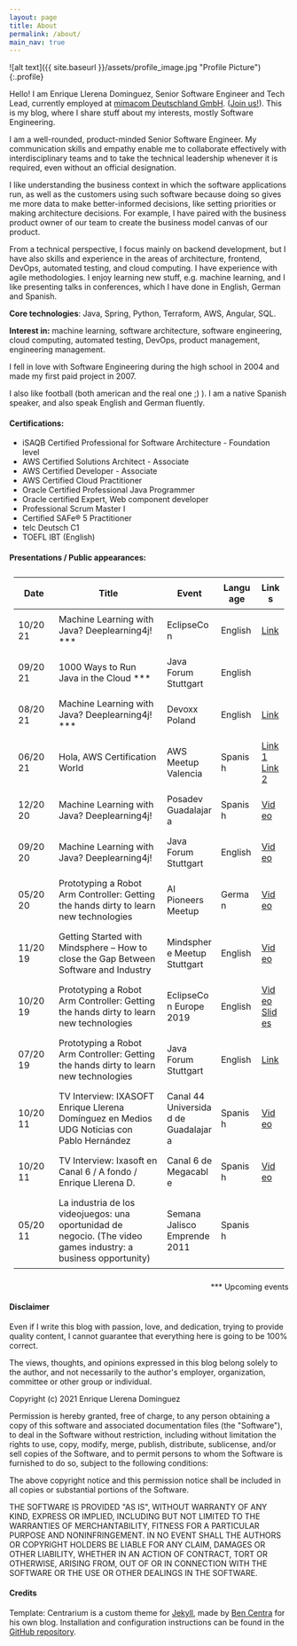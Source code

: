 ```yaml
---
layout: page
title: About
permalink: /about/
main_nav: true
---
```


![alt text]({{ site.baseurl }}/assets/profile_image.jpg "Profile Picture"){:.profile}

Hello! I am Enrique Llerena Dominguez, Senior Software Engineer and Tech Lead, currently employed at [mimacom Deutschland GmbH][mimacom]. ([Join us!][mimacomcareer]).
This is my blog, where I share stuff about my interests, mostly Software Engineering.

I am a well-rounded, product-minded Senior Software Engineer. My communication skills and empathy enable me to collaborate effectively with interdisciplinary teams and to take the technical leadership whenever it is required, even without an official designation.

I like understanding the business context in which the software applications run, as well as the customers using such software because doing so gives me more data to make better-informed decisions, 
like setting priorities or making architecture decisions. 
For example, I have paired with the business product owner of our team to create the business model canvas of our product.

From a technical perspective, I focus mainly on backend development, but I have also skills and experience in the areas of architecture, frontend, DevOps, automated testing, and cloud computing. I have experience with agile methodologies.
I enjoy learning new stuff, e.g. machine learning, and I like presenting talks in conferences, which I have done in English, German and Spanish.

**Core technologies**: Java, Spring, Python, Terraform, AWS, Angular, SQL.

**Interest in:** machine learning, software architecture, software engineering, cloud computing, automated testing, DevOps, product management, engineering management.

I fell in love with Software Engineering during the high school in 2004 and made my first paid project in 2007. 

I also like football (both american and the real one ;) ).
I am a native Spanish speaker, and also speak English and German fluently.

#### Certifications:
- iSAQB Certified Professional for Software Architecture - Foundation level
- AWS Certified Solutions Architect - Associate
- AWS Certified Developer - Associate
- AWS Certified Cloud Practitioner
- Oracle Certified Professional Java Programmer
- Oracle certified Expert, Web component developer
- Professional Scrum Master I
- Certified SAFe® 5 Practitioner
- telc Deutsch C1
- TOEFL IBT (English) 

#### Presentations / Public appearances:

<table id="no-more-tables">
 <thead>
   <tr>
     <th class="table-col-1">Date</th>
     <th class="table-col-2">Title</th>
     <th class="table-col-3">Event</th>
     <th class="table-col-4">Language</th>
     <th class="table-col-5">Links</th>
    </tr>
 </thead>
 <tbody>
   <tr>
     <td data-title="Date" class="table-col-1">10/2021</td>
     <td data-title="Title" class="table-col-2">Machine Learning with Java? Deeplearning4j! ***</td>
     <td data-title="Event" class="table-col-3">EclipseCon</td>
     <td data-title="Language" class="table-col-4">English</td>
     <td data-title="Links" class="table-col-5"><a href="https://www.eclipsecon.org/2021/news/congratulations-early-speakers" target="_blank">Link</a></td>
   </tr>
   <tr>
     <td data-title="Date" class="table-col-1">09/2021</td>
     <td data-title="Title" class="table-col-2">1000 Ways to Run Java in the Cloud ***</td>
     <td data-title="Event" class="table-col-3">Java Forum Stuttgart</td>
     <td data-title="Language" class="table-col-4">English</td>
     <td data-title="Links" class="table-col-5">&nbsp;</td>
   </tr>
   <tr>
     <td data-title="Date" class="table-col-1">08/2021</td>
     <td data-title="Title" class="table-col-2">Machine Learning with Java? Deeplearning4j! ***</td>
     <td data-title="Event" class="table-col-3">Devoxx Poland</td>
     <td data-title="Language" class="table-col-4">English</td>
     <td data-title="Links" class="table-col-5"><a href="https://devoxx.pl/talk-details/?id=14201" target="_blank">Link</a></td>
   </tr>
   <tr>
     <td data-title="Date" class="table-col-1">06/2021</td>
     <td data-title="Title" class="table-col-2">Hola, AWS Certification World</td>
     <td data-title="Event" class="table-col-3">AWS Meetup Valencia</td>
     <td data-title="Language" class="table-col-4">Spanish</td>
     <td data-title="Links" class="table-col-5"><a href="https://twitter.com/awsvalenciaes/status/1400829378607595527?s=20" target="_blank">Link1</a> <a href="https://twitter.com/awsvalenciaes/status/1403028095188279297?s=20" target="_blank">Link2</a></td>
   </tr>
   <tr>
     <td data-title="Date" class="table-col-1">12/2020</td>
     <td data-title="Title" class="table-col-2">Machine Learning with Java? Deeplearning4j!</td>
     <td data-title="Event" class="table-col-3">Posadev Guadalajara</td>
     <td data-title="Language" class="table-col-4">Spanish</td>
     <td data-title="Links" class="table-col-5"><a href="https://youtube.com/watch?t=58m38s&amp;v=86gGUzXdiyA" target="_blank">Video</a></td>
   </tr>
   <tr>
     <td data-title="Date" class="table-col-1">09/2020</td>
     <td data-title="Title" class="table-col-2">Machine Learning with Java? Deeplearning4j!</td>
     <td data-title="Event" class="table-col-3">Java Forum Stuttgart</td>
     <td data-title="Language" class="table-col-4">English</td>
     <td data-title="Links" class="table-col-5"><a href="https://online.java-forum-stuttgart.de/b1/" target="_blank">Video</a></td>
   </tr>
   <tr>
     <td data-title="Date" class="table-col-1">05/2020</td>
     <td data-title="Title" class="table-col-2">Prototyping a Robot Arm Controller: Getting the hands dirty to learn new technologies</td>
     <td data-title="Event" class="table-col-3">AI Pioneers Meetup</td>
     <td data-title="Language" class="table-col-4">German</td>
     <td data-title="Links" class="table-col-5"><a href="http://www.youtube.com/watch?v=3BJCXpBOUgM&amp;t=16m26s" target="_blank">Video</a></td>
   </tr>
   <tr>
     <td data-title="Date" class="table-col-1">11/2019</td>
     <td data-title="Title" class="table-col-2">Getting Started with Mindsphere – How to close the Gap Between Software and Industry</td>
     <td data-title="Event" class="table-col-3">Mindsphere Meetup Stuttgart</td>
     <td data-title="Language" class="table-col-4">English</td>
     <td data-title="Links" class="table-col-5"><a href="https://www.youtube.com/watch?v=oWWcAps3QB4" target="_blank">Video</a></td>
   </tr>
   <tr>
     <td data-title="Date" class="table-col-1">10/2019</td>
     <td data-title="Title" class="table-col-2">Prototyping a Robot Arm Controller: Getting the hands dirty to learn new technologies</td>
     <td data-title="Event" class="table-col-3">EclipseCon Europe 2019</td>
     <td data-title="Language" class="table-col-4">English</td>
     <td data-title="Links" class="table-col-5"><a href="http://www.youtube.com/watch?v=JWlY6wcq-mY" target="_blank">Video</a> <a href="https://www.eclipsecon.org/europe2019/sessions/prototyping-robot-arm-controller-getting-hands-dirty-learn-new-technologies" target="_blank">Slides</a></td>
   </tr>
   <tr>
     <td data-title="Date" class="table-col-1">07/2019</td>
     <td data-title="Title" class="table-col-2">Prototyping a Robot Arm Controller: Getting the hands dirty to learn new technologies</td>
     <td data-title="Event" class="table-col-3">Java Forum Stuttgart</td>
     <td data-title="Language" class="table-col-4">English</td>
     <td data-title="Links" class="table-col-5"><a href="https://www.java-forum-stuttgart.de/de/Vortr%E4ge+von+14.30+-+15.15+Uhr.html#D5" target="_blank">Link</a></td>
   </tr>
   <tr>
     <td data-title="Date" class="table-col-1">10/2011</td>
     <td data-title="Title" class="table-col-2">TV Interview: IXASOFT Enrique Llerena Domínguez en Medios UDG Noticias con Pablo Hernández  </td>
     <td data-title="Event" class="table-col-3">Canal 44 Universidad de Guadalajara</td>
     <td data-title="Language" class="table-col-4">Spanish</td>
     <td data-title="Links" class="table-col-5"><a href="https://www.youtube.com/watch?v=wP9zBDkbT6U" target="_blank">Video</a></td>
   </tr>
   <tr>
     <td data-title="Date" class="table-col-1">10/2011</td>
     <td data-title="Title" class="table-col-2">TV Interview: Ixasoft en Canal 6 / A fondo / Enrique Llerena D.  </td>
     <td data-title="Event" class="table-col-3">Canal 6 de Megacable</td>
     <td data-title="Language" class="table-col-4">Spanish</td>
     <td data-title="Links" class="table-col-5"><a href="https://www.youtube.com/watch?v=yfTvWXNrIOE" target="_blank">Video</a></td>
   </tr>
   <tr>
     <td data-title="Date" class="table-col-1">05/2011</td>
     <td data-title="Title" class="table-col-2">La industria de los videojuegos: una oportunidad de negocio. (The video games industry: a business opportunity)</td>
     <td data-title="Event" class="table-col-3">Semana Jalisco Emprende 2011</td>
     <td data-title="Language" class="table-col-4">Spanish</td>
     <td data-title="Links" class="table-col-5">&nbsp;</td>
   </tr>
 </tbody>
</table>

<div style="text-align: right"> *** Upcoming events </div>

<style>
@media only screen and (min-width: 768px) {
  table, th, td {
    padding: 0.5em;
    word-break: break-word;
  }
  
  .table-col-1 {
    width: 15%;
  
  }
  .table-col-2 {
    width: 40%;
  }
  .table-col-3 {
    width: 20%;
  }
  .table-col-4 {
    width: 15%;
  }
  .table-col-5 {
    width: 10%;
  }
}
@media only screen and (max-width: 768px) {
	
	/* Force table to not be like tables anymore */
	#no-more-tables table, 
	#no-more-tables thead, 
	#no-more-tables tbody, 
	#no-more-tables th, 
	#no-more-tables td, 
	#no-more-tables tr { 
		display: block; 
	}
 
	/* Hide table headers (but not display: none;, for accessibility) */
	#no-more-tables thead tr { 
		position: absolute;
		top: -9999px;
		left: -9999px;
	}
 
	#no-more-tables tr { border: 1px solid #ccc; }
 
	#no-more-tables td { 
		/* Behave  like a "row" */
		border: none;
		border-bottom: 1px solid #eee; 
		position: relative;
		padding-left: 35%; 
		padding-right: 5%; 
		white-space: normal;
		text-align:left;
	}
 
	#no-more-tables td:before { 
		/* Now like a table header */
		position: absolute;
		/* Top/left values mimic padding */
		left: 6px;
		width: 45%; 
		padding-right: 10px; 
		white-space: nowrap;
		text-align:left;
		font-weight: bold;
	}
 
	/*
	Label the data
	*/
	#no-more-tables td:before { content: attr(data-title); }
}

</style>




#### Disclaimer

Even if I write this blog with passion, love, and dedication, trying to provide quality content, I cannot guarantee that everything here is going to be 100% correct.

The views, thoughts, and opinions expressed in this blog belong solely to the author, and not necessarily to the author's employer, organization, committee or other group or individual.

Copyright (c) 2021 Enrique Llerena Dominguez

Permission is hereby granted, free of charge, to any person obtaining a copy
of this software and associated documentation files (the "Software"), to deal
in the Software without restriction, including without limitation the rights
to use, copy, modify, merge, publish, distribute, sublicense, and/or sell
copies of the Software, and to permit persons to whom the Software is
furnished to do so, subject to the following conditions:

The above copyright notice and this permission notice shall be included in all
copies or substantial portions of the Software.

THE SOFTWARE IS PROVIDED "AS IS", WITHOUT WARRANTY OF ANY KIND, EXPRESS OR
IMPLIED, INCLUDING BUT NOT LIMITED TO THE WARRANTIES OF MERCHANTABILITY,
FITNESS FOR A PARTICULAR PURPOSE AND NONINFRINGEMENT. IN NO EVENT SHALL THE
AUTHORS OR COPYRIGHT HOLDERS BE LIABLE FOR ANY CLAIM, DAMAGES OR OTHER
LIABILITY, WHETHER IN AN ACTION OF CONTRACT, TORT OR OTHERWISE, ARISING FROM,
OUT OF OR IN CONNECTION WITH THE SOFTWARE OR THE USE OR OTHER DEALINGS IN THE
SOFTWARE.

#### Credits

Template:
Centrarium is a custom theme for [Jekyll][jekyll], made by [Ben Centra][bencentra] for his own blog. Installation and configuration instructions can be found in the [GitHub repository](https://github.com/bencentra/centrarium).


[mimacom]: https://www.mimacom.com
[mimacomcareer]: https://www.mimacom.com/karriere/#jobs
[centrarium]: https://github.com/bencentra/centrarium
[bencentra]: http://bencentra.com
[jekyll]: https://github.com/jekyll/jekyll
[JFS_roboarmcontroller]: https://www.java-forum-stuttgart.de/de/Vortr%E4ge+von+14.30+-+15.15+Uhr.html#D5
[roboarmcontroller_demo]: http://www.youtube.com/watch?v=JWlY6wcq-mY&t=29m10s
[eclipsecon_roboarmcontroller_video]: http://www.youtube.com/watch?v=JWlY6wcq-mY
[eclipsecon_roboarmcontroller_slides]: https://www.eclipsecon.org/europe2019/sessions/prototyping-robot-arm-controller-getting-hands-dirty-learn-new-technologies
[mimacom_mindsphere_meetup_1]: https://www.youtube.com/watch?v=oWWcAps3QB4
[ai_pioneers_meetup_0520]: http://www.youtube.com/watch?v=3BJCXpBOUgM&t=16m26s
[tv_interview_canal6]: https://www.youtube.com/watch?v=yfTvWXNrIOE
[tv_interview_udg]: https://www.youtube.com/watch?v=wP9zBDkbT6U
[posadev_gdl_2020]: https://youtube.com/watch?t=58m38s&v=86gGUzXdiyA
[jfs_2020]: https://online.java-forum-stuttgart.de/b1/
